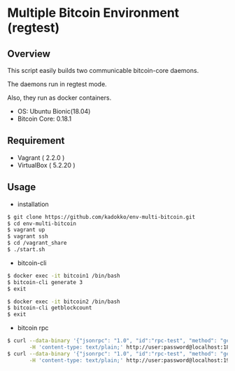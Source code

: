 # Multiple Bitcoin Environment (regtest)


## Overview

This script easily builds two communicable bitcoin-core daemons. 

The daemons run in regtest mode. 

Also, they run as docker containers.

- OS: Ubuntu Bionic(18.04)
- Bitcoin Core: 0.18.1


## Requirement

- Vagrant ( 2.2.0 )
- VirtualBox ( 5.2.20 )


## Usage

* installation

```bash
$ git clone https://github.com/kadokko/env-multi-bitcoin.git
$ cd env-multi-bitcoin
$ vagrant up
$ vagrant ssh
$ cd /vagrant_share
$ ./start.sh
```

* bitcoin-cli

```bash
$ docker exec -it bitcoin1 /bin/bash
$ bitcoin-cli generate 3
$ exit

$ docker exec -it bitcoin2 /bin/bash
$ bitcoin-cli getblockcount
$ exit
```

* bitcoin rpc

```bash
$ curl --data-binary '{"jsonrpc": "1.0", "id":"rpc-test", "method": "getblockcount", "params": [] }' \
       -H 'content-type: text/plain;' http://user:password@localhost:18332/
$ curl --data-binary '{"jsonrpc": "1.0", "id":"rpc-test", "method": "getblockcount", "params": [] }' \
       -H 'content-type: text/plain;' http://user:password@localhost:19332/
```
